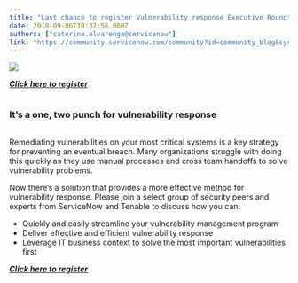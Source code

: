 ```yaml
---
title: "Last chance to register Vulnerability response Executive Roundtable in Richmond on "
date: 2018-09-06T18:37:56.000Z
authors: ["caterine.alvarenga@servicenow"]
link: "https://community.servicenow.com/community?id=community_blog&sys_id=c2bec007db94ab8854250b55ca96198d"
---
```

<p><img style="max-width: 100%; max-height: 480px;" src="ee1e4803db94ab8854250b55ca9619cb.iix" /></p>
<p><strong><em><a href="https://go.servicenow.com/LP&#61;10686" rel="nofollow">Click here to register</a></em></strong></p>
<div class="row">
<div class="column small-12">
<h3>It’s a one, two punch for vulnerability response</h3>
</div>
</div>
<div class="row">
<div class="column small-12">
<p>Remediating vulnerabilities on your most critical systems is a key strategy for preventing an eventual breach. Many organizations struggle with doing this quickly as they use manual processes and cross team handoffs to solve vulnerability problems.</p>
<p>Now there’s a solution that provides a more effective method for vulnerability response. Please join a select group of security peers and experts from ServiceNow and Tenable to discuss how you can:</p>
<ul><li>Quickly and easily streamline your vulnerability management program</li><li>Deliver effective and efficient vulnerability response</li><li>Leverage IT business context to solve the most important vulnerabilities first</li></ul>
<p><strong><em><a href="https://go.servicenow.com/LP&#61;10686" rel="nofollow">Click here to register</a></em></strong></p>
</div>
</div>